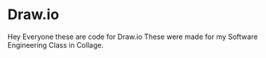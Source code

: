 # Draw.io
Hey Everyone these are code for Draw.io These were made for my Software Engineering Class in Collage.
